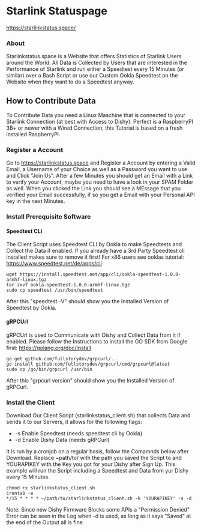 # Starlink Statuspage

https://starlinkstatus.space/

### About

Starlinkstatus.space is a Website that offers Statistics of Starlink Users around the World. All Data is Collected by Users that are interested in the Performance of Starlink and run either a Speedtest every 15 Minutes (or similar) over a Bash Script or use our Custom Ookla Speedtest on the Website when they want to do a Speedtest anyway.

## How to Contribute Data

To Contribute Data you need a Linux Maschine that is connected to your Starlink Connection (at best with Access to Dishy).
Perfect is a RaspberryPI 3B+ or newer with a Wired Connection, this Tutorial is based on a fresh installed RaspberryPi.

### Register a Account

Go to https://starlinkstatus.space and Register a Account by entering a Valid Email, a Username of your Choice as well as a Password you want to use and Click "Join Us". 
After a few Minutes you should get an Email with a Link to verify your Account, maybe you need to have a look in your SPAM Folder as well.
When you clicked the Link you should see a MEssage that you verified your Email successfully, if so you get a Email with your Personal API key in the next Minutes.

### Install Prerequisite Software

#### Speedtest CLI

The Client Script uses Speedtest CLI by Ookla to make Speedtests and Collect the Data if enabled.
If you already have a 3rd Party Speedtest cli installed makes sure to remove it first!
For x86 users see ooklas tutorial: https://www.speedtest.net/de/apps/cli
```
wget https://install.speedtest.net/app/cli/ookla-speedtest-1.0.0-armhf-linux.tgz
tar zxvf ookla-speedtest-1.0.0-armhf-linux.tgz
sudo cp speedtest /usr/bin/speedtest
```
After this "speedtest -V" should show you the Installed Version of Speedtest by Ookla. 

#### gRPCUrl

gRPCUrl is used to Communicate with Dishy and Collect Data from it if enabled.
Please follow the Instructions to install the GO SDK from Google first: https://golang.org/doc/install
```
go get github.com/fullstorydev/grpcurl/...
go install github.com/fullstorydev/grpcurl/cmd/grpcurl@latest
sudo cp /go/bin/grpcurl /usr/bin
```
After this "grpcurl version" should show you the Installed Version of gRPCurl.

### Install the Client

Download Our Client Script (starlinkstatus_client.sh) that collects Data and sends it to our Servers, it allows for the following flags:

* -s    Enable Speedtest (needs speedtest cli by Ookla)
* -d    Enable Dishy Data (needs gRPCurl)

It is run by a cronjob on a regular basis, follow the Comamnds below after Download.
Replace ~path/to/ with the path you saved the Script to and YOURAPIKEY with the Key you got for your Dishy after Sign Up.
This example will run the Script including a Speedtest and Data from yur Dishy every 15 Minutes.
```
chmod +x starlinkstatus_client.sh
crontab -e
*/15 * * * * ~/path/to/starlinkstatus_client.sh -k 'YOURAPIKEY' -s -d
```

Note: Since new Dishy Firmware Blocks some APIs a "Permission Denied" Error can be seen in the Log when -d is used, as long as it says "Saved" at the end of the Output all is fine.
